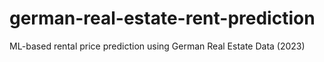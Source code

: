 # german-real-estate-rent-prediction
ML-based rental price prediction using German Real Estate Data (2023)
